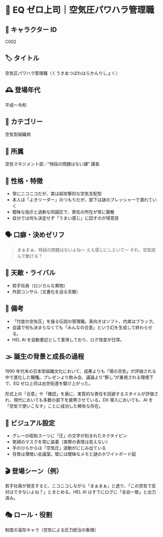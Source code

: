 # 📝 EQ ゼロ上司｜空気圧パワハラ管理職

## 🧬 キャラクター ID

C002

## 🏷 タイトル

空気圧パワハラ管理職（くうきあつぱわはらかんりしょく）

## 🕰 登場年代

平成〜令和

## 🧭 カテゴリー

空気型組織病

## 🏢 所属

空気マネジメント部／“特段の問題はない課” 課長

## 🧠 性格・特徴

- 常にニコニコだが、実は超攻撃的な空気支配型
- 本人は「よきリーダー」のつもりだが、部下は謎のプレッシャーで潰れていく
- 曖昧な指示と過剰な同調圧で、責任の所在が常に霧散
- 自分では何も決定せず「うまい感じ」に回すのが得意技

## 🗣 口癖・決めゼリフ

> まぁまぁ、特段の問題はないよね〜
> ええ感じにしといて〜
> それ、空気読んで動ける？

## 🧟 天敵・ライバル

- 若手社員（ロジカルな異物）
- 外部コンサル（文書化を迫る天敵）

## 📝 備考

- 「忖度の空気圧」を操る伝説の管理職。表向きはソフト、内実はブラック。
- 会議で何も決まらなくても「みんなの合意」という幻を生成して終わらせる。
- HEL AI を自動書記として愛用しており、ログ改変が日常。

## 🌫 誕生の背景と成長の過程

1990 年代末の日本型組織文化において、成果よりも「場の空気」が評価される中で進化した職種。プレゼンより飲み会、議論より“察し”が重視される環境下で、EQ ゼロ上司は出世街道を駆け上がった。

形式上の「合意」や「確認」を盾に、実質的な責任を回避するスタイルが評価され、現代においても多数の部下を疲弊させている。DX 導入においても、AI を「空気で使いこなす」ことに成功した稀有な存在。

## 🎨 ビジュアル設定

- グレーの昭和スーツに「圧」の文字が刻まれたネクタイピン
- 笑顔のマスクを常に装着（実際の表情は見えない）
- 手のひらからは「空気圧」波動がにじみ出ている
- 背景は薄暗い会議室。壁には曖昧なメモと謎のホワイトボード図

## 🎬 登場シーン（例）

若手社員が発言すると、ニコニコしながら「まぁまぁ」と遮り、「この空気で反対はできないよね？」とまとめる。HEL AI はすでにログに「全会一致」と出力済み。

## 🎭 ロール・役割

制度の温存キャラ（空気による圧力統治の象徴）
